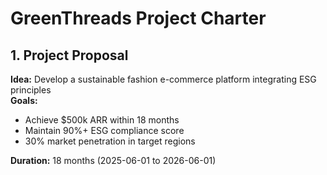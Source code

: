 # GreenThreads Project Charter

## 1. Project Proposal
**Idea:** Develop a sustainable fashion e-commerce platform integrating ESG principles  
**Goals:**
- Achieve $500k ARR within 18 months
- Maintain 90%+ ESG compliance score
- 30% market penetration in target regions

**Duration:** 18 months (2025-06-01 to 2026-06-01)
